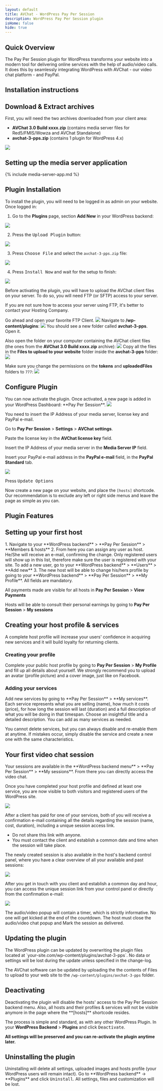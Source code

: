 ```yaml
---
layout: default
title: AVChat - WordPress Pay Per Session
description: WordPress Pay Per Session plugin
isHome: false
hide: true
---
```

<section class="bs-docs-section" markdown="1">
  <h1 id="overview" class="page-header">Quick Overview</h1>

  The Pay Per Session plugin for WordPress transforms your website into a modern tool for delivering online services with the help of audio/video calls. It does this by seamlessly integrating WordPress with AVChat - our video chat platform - and PayPal.
</section>

<section class="bs-docs-section" markdown="1">
  <h1 id="installation" class="page-header">Installation instructions</h1>
  <h2 id="download">Download & Extract archives</h2>
  First, you will need the two archives downloaded from your client area:

  * **AVChat 3.0 Build xxxx.zip** (contains media server files for Red5/FMIS/Wowza and AVChat Standalone)
  * **avchat-3-pps.zip** (contains 1 plugin for WordPress 4.x)

  <img src="/assets/images/wordpress-pps_images/downloaded_archives.png" class="img-responsive"/>

  <h2 id="media-server-app">Setting up the media server application</h2>
  {% include media-server-app.md %}
  <h2 id="plugin">Plugin Installation</h2>
  To install the plugin, you will need to be logged in as admin on your website. Once logged in:



  1. Go to the **Plugins** page, section **Add New** in your WordPress backend:
  <img src="/assets/images/wordpress_images/plugins_section.png" class="img-responsive"/>


  2. Press the <kbd>Upload Plugin</kbd> button:
  <img src="/assets/images/wordpress_images/upload_plugin.png" class="img-responsive"/>


  3. Press <kbd>Choose File</kbd> and select the `avchat-3-pps.zip` file:
  <img src="/assets/images/wordpress-pps_images/select_archive.png" class="img-responsive"/>


  4. Press <kbd>Install Now</kbd> and wait for the setup to finish:
  <img src="/assets/images/wordpress-pps_images/install_now.png" class="img-responsive"/>


  Before activating the plugin, you will have to upload the AVChat client files on your server. To do so, you will need FTP (or SFTP) access to your server.

  <div class="alert alert-info">
    If you are not sure how to access your server using FTP, it's better to contact your Hosting Company.
  </div>

  Go ahead and open your favorite FTP Client.
  <img src="/assets/images/wordpress_images/ftp_client.png" class="img-responsive"/>
  Navigate to **/wp-content/plugins**:
  <img src="/assets/images/wordpress-pps_images/avchat_folder.png" class="img-responsive"/>
  You should see a new folder called **avchat-3-pps**. Open it.

  Also open the folder on your computer containing the AVChat client files (the ones from the **AVChat 3.0 Build xxxx.zip** archive):
  <img src="/assets/images/avchat_archive_folder.png" class="img-responsive"/>
  Copy all the files in the **Files to upload to your website** folder inside the **avchat-3-pps** folder:
  <img src="/assets/images/wordpress-pps_images/uploaded_files.png" class="img-responsive"/>

  Make sure you change the permissions on the **tokens** and **uploadedFiles** folders to `777`:
  <img src="/assets/images/chmod.png" class="img-responsive"/>

  <h2 id="plugin-configure">Configure Plugin</h2>
  You can now activate the plugin. Once activated, a new page is added in your WordPress Dashboard: **Pay Per Session**.
  <img src="/assets/images/wordpress-pps_images/activate.png" class="img-responsive"/>

  You need to insert the IP Address of your media server, license key and PayPal e-mail.

  Go to **Pay Per Session** > **Settings** > **AVChat settings**.

  Paste the license key in the **AVChat license key** field.

  Insert the IP Address of your media server in the **Media Server IP** field.

  Insert your PayPal e-mail address in the **PayPal e-mail** field, in the **PayPal Standard** tab.

  <img src="/assets/images/wordpress-pps_images/info.png" class="img-responsive"/>

  Press <kbd>Update Options</kbd>

  Now create a new page on your website, and place the `[hosts]` shortcode.
  Our recommendation is to exclude any left or right side menus and leave the page as simple as you can.

</section>


<section class="bs-docs-section" markdown="1">
  <h1 id="accessing-admin">Plugin Features</h1>

  <h2 id="setup-hosts">Setting up your first host</h2>
  1. Navigate to your **WordPress backend** > **Pay Per Session** > **Members & hosts**
  2. From here you can assign any user as host. He/She will receive an e-mail, confirming the change. Only registered users will show up in this list, therefore make sure the user is registered with your site. To add a new user, go to your **WordPress backend** > **Users** > **Add new**
  3. The new host will be able to change his/hers profile by going to your **WordPress backend** > **Pay Per Session** > **My Profile**. All fields are mandatory.

  All payments made are visible for all hosts in **Pay Per Session** > **View Payments**

  Hosts will be able to consult their personal earnings by going to **Pay Per Session** > **My sessions**

  <h2 id="create-profile">Creating your host profile & services</h2>
  A complete host profile will increase your users' confidence in acquiring new services and it will build loyalty for returning clients.

  <h3>Creating your profile</h3>

  Complete your public host profile by going to **Pay Per Session** > **My Profile** and fill up all details about yourself. We strongly recommend you to upload an avatar (profile picture) and a cover image, just like on Facebook.

  <h3>Adding your services</h3>
  Add new services by going to **Pay Per Session** > **My services**. Each service represents what you are selling (name), how much it costs (price), for how long the session will last (duration) and a full description of what you will be doing in that timespan. Choose an insightful title and a detailed description. You can add as many services as needed.

  You cannot delete services, but you can always disable and re-enable them at anytime. If mistakes occur, simply disable the service and create a new one with the same characteristics.

  <h2 id="session">Your first video chat session</h2>
  Your sessions are available in the **WordPress backend menu** > **Pay Per Session** > **My sessions**. From there you can directly access the video chat.

  Once you have completed your host profile and defined at least one service, you are now visible to both visitors and registered users of the WordPress site.

  <img src="/assets/images/wordpress-pps_images/service.png" class="img-responsive"/>

  After a client has paid for one of your services, both of you will receive a confirmation e-mail containing all the details regarding the session (name, cost, duration), including a unique session access link.

  * Do not share this link with anyone.
  * You must contact the client and establish a common date and time when the session will take place.

  The newly created session is also available in the host's backend control panel, where you have a clear overview of all your available and past sessions:

  <img src="/assets/images/wordpress-pps_images/my_sessions.png" class="img-responsive"/>

  After you get in touch with you client and establish a common day and hour, you can access the unique session link from your control panel or directly from the confirmation e-mail:

  <img src="/assets/images/wordpress-pps_images/session.png" class="img-responsive"/>

  The audio/video popup will contain a timer, which is strictly informative. No one will get kicked at the end of the countdown. The host must close the audio/video chat popup and Mark the session as delivered.

  <h2 id="updating">Updating the plugin</h2>
  The WordPress plugin can be updated by overwriting the plugin files located at `your-site.com/wp-content/plugins/avchat-3-pps`. No data or settings will be lost during the update unless specified in the change-log.

  The AVChat software can be updated by uploading the the contents of Files to upload to your web site to the `/wp-content/plugins/avchat-3-pps` folder.

  <h2 id="deactivating">Deactivating</h2>
  Deactivating the plugin will disable the hosts' access to the Pay Per Session backend menu. Also, all hosts and their profiles & services will not be visible anymore in the page where the **[hosts]** shortcode resides.

  The process is simple and standard, as with any other WordPress Plugin. In your **WordPress Backend** > **Plugins** and click <kbd>Deactivate</kbd>.

  **All settings will be preserved and you can re-activate the plugin anytime later.**

  <h2 id="uninstalling">Uninstalling the plugin</h2>
  Uninstalling will delete all settings, uploaded images and hosts profile (your WordPress users will remain intact). Go to **WordPress backend** -> **Plugins** and click <kbd>Uninstall</kbd>. All settings, files and customization will be lost.
</section>
